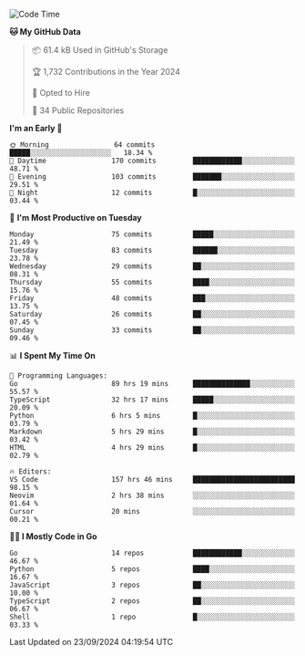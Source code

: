 <!--START_SECTION:thansetan-waka-->
![Code Time](http://img.shields.io/badge/Code%20Time-160%20hrs%2044%20mins-blue)

**🐱 My GitHub Data** 

> 📦 61.4 kB Used in GitHub's Storage 
 > 
> 🏆 1,732 Contributions in the Year 2024
 > 
> 💼 Opted to Hire
 > 
> 📜 34 Public Repositories 
 > 

**I'm an Early 🐤** 

```text
🌞 Morning                64 commits          █████░░░░░░░░░░░░░░░░░░░░   18.34 % 
🌆 Daytime                170 commits         ████████████░░░░░░░░░░░░░   48.71 % 
🌃 Evening                103 commits         ███████░░░░░░░░░░░░░░░░░░   29.51 % 
🌙 Night                  12 commits          █░░░░░░░░░░░░░░░░░░░░░░░░   03.44 % 
```

📅 **I'm Most Productive on Tuesday** 

```text
Monday                   75 commits          █████░░░░░░░░░░░░░░░░░░░░   21.49 % 
Tuesday                  83 commits          ██████░░░░░░░░░░░░░░░░░░░   23.78 % 
Wednesday                29 commits          ██░░░░░░░░░░░░░░░░░░░░░░░   08.31 % 
Thursday                 55 commits          ████░░░░░░░░░░░░░░░░░░░░░   15.76 % 
Friday                   48 commits          ███░░░░░░░░░░░░░░░░░░░░░░   13.75 % 
Saturday                 26 commits          ██░░░░░░░░░░░░░░░░░░░░░░░   07.45 % 
Sunday                   33 commits          ██░░░░░░░░░░░░░░░░░░░░░░░   09.46 % 
```

📊 **I Spent My Time On** 

```text
💬 Programming Languages: 
Go                       89 hrs 19 mins      ██████████████░░░░░░░░░░░   55.57 % 
TypeScript               32 hrs 17 mins      █████░░░░░░░░░░░░░░░░░░░░   20.09 % 
Python                   6 hrs 5 mins        █░░░░░░░░░░░░░░░░░░░░░░░░   03.79 % 
Markdown                 5 hrs 29 mins       █░░░░░░░░░░░░░░░░░░░░░░░░   03.42 % 
HTML                     4 hrs 29 mins       █░░░░░░░░░░░░░░░░░░░░░░░░   02.79 % 

🔥 Editors: 
VS Code                  157 hrs 46 mins     █████████████████████████   98.15 % 
Neovim                   2 hrs 38 mins       ░░░░░░░░░░░░░░░░░░░░░░░░░   01.64 % 
Cursor                   20 mins             ░░░░░░░░░░░░░░░░░░░░░░░░░   00.21 % 
```

**🧑‍💻 I Mostly Code in Go** 

```text
Go                       14 repos            ████████████░░░░░░░░░░░░░   46.67 % 
Python                   5 repos             ████░░░░░░░░░░░░░░░░░░░░░   16.67 % 
JavaScript               3 repos             ██░░░░░░░░░░░░░░░░░░░░░░░   10.00 % 
TypeScript               2 repos             ██░░░░░░░░░░░░░░░░░░░░░░░   06.67 % 
Shell                    1 repo              █░░░░░░░░░░░░░░░░░░░░░░░░   03.33 % 
```

Last Updated on 23/09/2024 04:19:54 UTC
<!--END_SECTION:thansetan-waka-->
